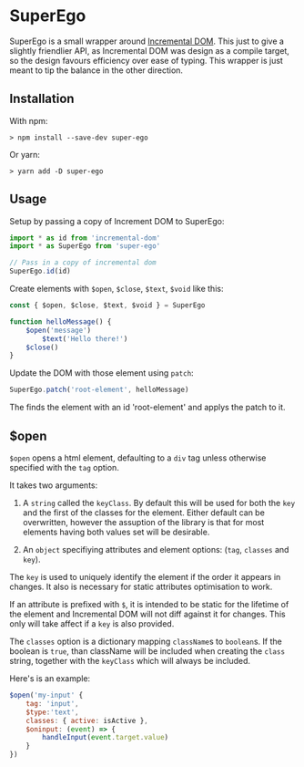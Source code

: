 # SuperEgo

SuperEgo is a small wrapper around [Incremental DOM](https://google.github.io/incremental-dom). This just to give a slightly friendlier API, as Incremental DOM was design as a compile target, so the design favours efficiency over ease of typing. This wrapper is just meant to tip the balance in the other direction.

## Installation

With npm:

```
> npm install --save-dev super-ego
```

Or yarn:

```
> yarn add -D super-ego
```

## Usage

Setup by passing a copy of Increment DOM to SuperEgo:

```JavaScript
import * as id from 'incremental-dom'
import * as SuperEgo from 'super-ego'

// Pass in a copy of incremental dom
SuperEgo.id(id)
```

Create elements with `$open`, `$close`, `$text`, `$void` like this:

```JavaScript
const { $open, $close, $text, $void } = SuperEgo

function helloMessage() {
    $open('message')
        $text('Hello there!')
    $close()
}
```

Update the DOM with those element using `patch`:

```JavaScript
SuperEgo.patch('root-element', helloMessage)
```

The finds the element with an id 'root-element' and applys the patch to it.

## $open

`$open` opens a html element, defaulting to a `div` tag unless otherwise specified with the `tag` option.

It takes two arguments:

1. A `string` called the `keyClass`. By default this will be used for both the `key` and the first of the classes for the element. Either default can be overwritten, however the assuption of the library is that for most elements having both values set will be desirable.

2. An `object` specifiying attributes and element options: (`tag`, `classes` and `key`).

The  `key` is used to uniquely identify the element if the order it appears in changes. It also is necessary for static attributes optimisation to work.

If an attribute is prefixed with `$`, it is intended to be static for the lifetime of the element and Incremental DOM will not diff against it for changes. This only will take affect if a `key` is also provided.

The `classes` option is a dictionary mapping `className`s to `boolean`s. If the boolean is `true`, than className will be included when creating the `class` string, together with the `keyClass` which will always be included.

Here's is an example:

```JavaScript
$open('my-input' {
    tag: 'input',
    $type:'text',
    classes: { active: isActive },
    $oninput: (event) => {
        handleInput(event.target.value)
    }
})
```

